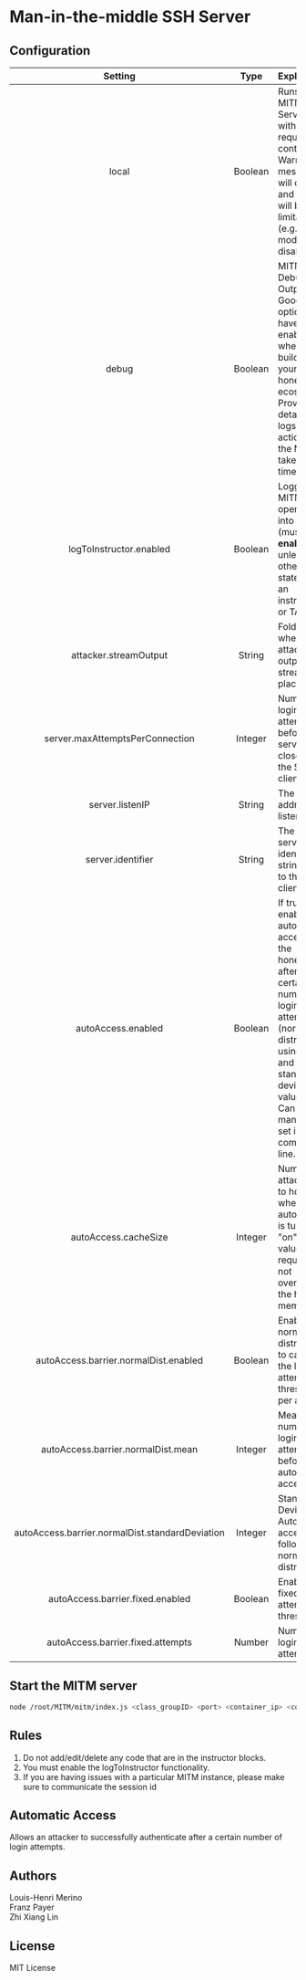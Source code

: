 # Man-in-the-middle SSH Server

## Configuration

| Setting | Type | Explanation |
| :--------:| :----: | :------------|
| local | Boolean | Runs the MITM SSH Server without requiring a container. Warning messages will display and there will be limitations (e.g. pty mode is disabled). |
| debug   | Boolean | MITM Debug Output. Good option to have enabled when building your honeypot ecosystem. Provides detailed logs of the actions that the MITM takes in real time. |
| logToInstructor.enabled | Boolean | Logging the MITM operations into a DB (must be **enabled** unless otherwise stated by an instructor or TA) |
| attacker.streamOutput | String | Folder where the attacker output streams are placed |
| server.maxAttemptsPerConnection | Integer | Number of login attempts before the server force closes on the SSH client |
| server.listenIP | String | The IP address to listen on |
| server.identifier | String | The SSH server identifier string sent to the SSH client |
| autoAccess.enabled | Boolean | If true, then enable automatic access to the honeypot after a certain number of login attempts (normal distribution using mean and standard deviation values). Can be manually set in the command line. |
| autoAccess.cacheSize | Integer | Number of attacker IPs to hold when autoAccess is turned "on" . This value is required to not overwhelm the host memory. |
| autoAccess.barrier.normalDist.enabled | Boolean | Enable normal distribution to calculate the login attempt threshold per attacker |
| autoAccess.barrier.normalDist.mean | Integer | Mean number of login attempts before automatic access |
| autoAccess.barrier.normalDist.standardDeviation | Integer | Standard Deviation. Automatic access follows a normal distribution. |
| autoAccess.barrier.fixed.enabled | Boolean | Enable fixed login attempts threshold |
| autoAccess.barrier.fixed.attempts | Number | Number of login attempts |

##

## Start the MITM server

```bash
node /root/MITM/mitm/index.js <class_groupID> <port> <container_ip> <container_id> [autoAccessEnable]
```

## Rules
1. Do not add/edit/delete any code that are in the instructor blocks.
2. You must enable the logToInstructor functionality.
3. If you are having issues with a particular MITM instance, please make sure to communicate the session id

## Automatic Access

Allows an attacker to successfully authenticate after a certain number of login attempts.

## Authors
Louis-Henri Merino  
Franz Payer  
Zhi Xiang Lin  

## License
MIT License

